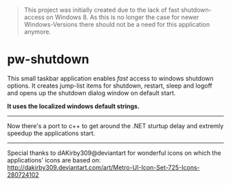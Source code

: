 > This project was initially created due to the lack of fast shutdown-access on Windows 8. As this is no longer the case for newer Windows-Versions there should not be a need for this application anymore.

# pw-shutdown

This small taskbar application enables *fast* access to windows shutdown options. It creates jump-list items for shutdown, restart, sleep and logoff and opens up the shutdown dialog window on default start. 

**It uses the localized windows default strings.**

---

Now there's a port to c++ to get around the .NET sturtup delay and extremly speedup the applications start.

---

Special thanks to dAKirby309@deviantart for wonderful icons on which the applications' icons are based on:
http://dakirby309.deviantart.com/art/Metro-UI-Icon-Set-725-Icons-280724102
